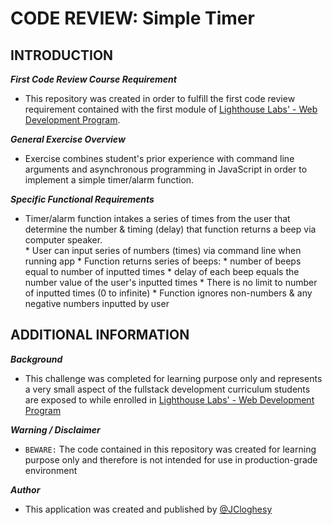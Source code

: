 # CODE REVIEW: Simple Timer

## INTRODUCTION

***First Code Review Course Requirement***

* This repository was created in order to fulfill the first code review requirement contained with the first module of [Lighthouse Labs' - Web Development Program][Lighthouse Labs - Web Development Program].  



***General Exercise Overview*** 

* Exercise combines student's prior experience with command line arguments and asynchronous programming in JavaScript in order to implement a simple timer/alarm function.  

***Specific Functional Requirements***

* Timer/alarm function intakes a series of times from the user that determine the number & timing (delay) that function returns a beep via computer speaker.  
 		* User can input series of numbers (times) via command line when running app 
 		* Function returns series of beeps: 
			* number of beeps equal to number of inputted times
			* delay of each beep equals the number value of the user's inputted times
 		* There is no limit to number of inputted times (0 to infinite) 
		* Function ignores non-numbers & any negative numbers inputted by user

## ADDITIONAL INFORMATION

***Background***

* This challenge was completed for learning purpose only and represents a very small aspect of the fullstack development curriculum students are exposed to while enrolled in [Lighthouse Labs' - Web Development Program][Lighthouse Labs - Web Development Program]

 ***Warning / Disclaimer***

* `BEWARE:` The code contained in this repository was created for learning purpose only and therefore is not intended for use in production-grade environment

***Author***

* This application was created and published by [@JCloghesy](https://github.com/Jcloghesy)


<!-- REFERENCE LINKS -->

<!-- Dependencies -->
[node]: https://github.com/nodejs/node

<!-- Additional Website Links -->
[Lighthouse Labs - Web Development Program]: https://www.lighthouselabs.ca/en/web-development



